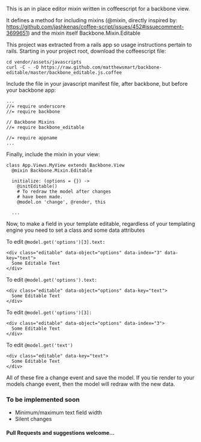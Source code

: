 This is an in place editor mixin written in coffeescript for a backbone view.

It defines a method for including mixins (@mixin, directly inspired by: https://github.com/jashkenas/coffee-script/issues/452#issuecomment-3699651) and the mixin itself Backbone.Mixin.Editable

This project was extracted from a rails app so usage instructions pertain to rails.
Starting in your project root, download the coffeescript file:

    cd vendor/assets/javascripts
    curl -C - -O https://raw.github.com/matthewsmart/backbone-editable/master/backbone_editable.js.coffee
    
Include the file in your javascript manifest file, after backbone, but before your backbone app:

    ...
    //= require underscore
    //= require backbone

    // Backbone Mixins
    //= require backbone_editable
    
    //= require appname
    ...

Finally, include the mixin in your view:

    class App.Views.MyView extends Backbone.View
      @mixin Backbone.Mixin.Editable
      
      initialize: (options = {}) ->
        @initEditable()
        # To redraw the model after changes
        # have been made.
        @model.on 'change', @render, this
      
      ...

Now, to make a field in your template editable, regardless of your templating engine you need to set a class and some data attributes

To edit ```@model.get('options')[3].text:```

    <div class="editable" data-object="options" data-index="3" data-key="text">
      Some Editable Text
    </div>
    
To edit ```@model.get('options').text:```

    <div class="editable" data-object="options" data-key="text">
      Some Editable Text
    </div>
    
To edit ```@model.get('options')[3]:```

    <div class="editable" data-object="options" data-index="3">
      Some Editable Text
    </div>
    
To edit ```@model.get('text')```

    <div class="editable" data-key="text">
      Some Editable Text
    </div>
    
All of these fire a change event and save the model. If you tie render to your models change event, then the model will redraw with the new data.

### To be implemented soon
- Minimum/maximum text field width
- Silent changes

#### Pull Requests and suggestions welcome...